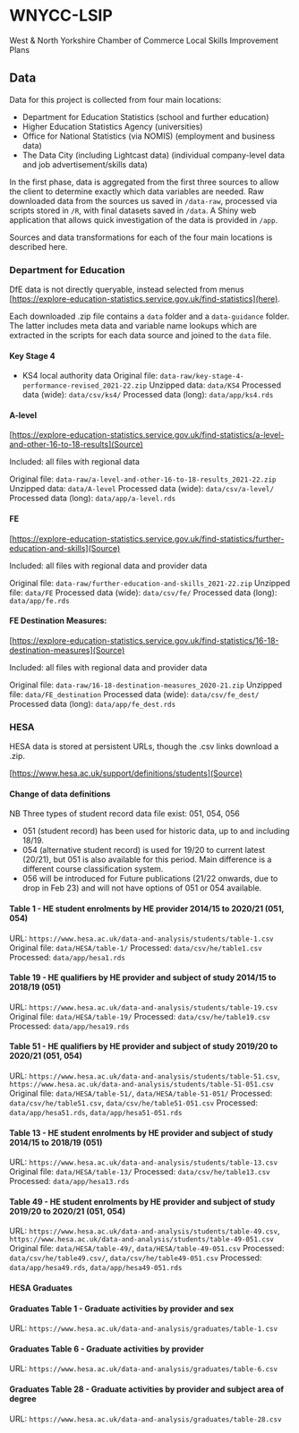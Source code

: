 # WNYCC-LSIP

West & North Yorkshire Chamber of Commerce Local Skills Improvement Plans

## Data

Data for this project is collected from four main locations:

- Department for Education Statistics (school and further education)
- Higher Education Statistics Agency (universities)
- Office for National Statistics (via NOMIS) (employment and business data)
- The Data City (including Lightcast data) (individual company-level data and job advertisement/skills data)

In the first phase, data is aggregated from the first three sources to allow the client to determine exactly which data variables are needed. Raw downloaded data from the sources us saved in `/data-raw`, processed via scripts stored in `/R`, with final datasets saved in `/data`. A Shiny web application that allows quick investigation of the data is provided in `/app`.

Sources and data transformations for each of the four main locations is described here.

### Department for Education

DfE data is not directly queryable, instead selected from menus  [https://explore-education-statistics.service.gov.uk/find-statistics](here).

Each downloaded .zip file contains a `data` folder and a `data-guidance` folder. The latter includes meta data and variable name lookups which are extracted in the scripts for each data source and joined to the `data` file.

#### Key Stage 4

- KS4 local authority data
Original file: `data-raw/key-stage-4-performance-revised_2021-22.zip`
Unzipped data: `data/KS4`
Processed data (wide): `data/csv/ks4/`
Processed data (long): `data/app/ks4.rds`

#### A-level
[https://explore-education-statistics.service.gov.uk/find-statistics/a-level-and-other-16-to-18-results](Source)

Included: all files with regional data

Original file: `data-raw/a-level-and-other-16-to-18-results_2021-22.zip`
Unzipped data: `data/A-level`
Processed data (wide): `data/csv/a-level/`
Processed data (long): `data/app/a-level.rds`

#### FE

[https://explore-education-statistics.service.gov.uk/find-statistics/further-education-and-skills](Source)

Included: all files with regional data and provider data

Original file: `data-raw/further-education-and-skills_2021-22.zip`
Unzipped file: `data/FE`
Processed data (wide): `data/csv/fe/`
Processed data (long): `data/app/fe.rds`

#### FE Destination Measures:

[https://explore-education-statistics.service.gov.uk/find-statistics/16-18-destination-measures](Source)

Included: all files with regional data and provider data

Original file: `data-raw/16-18-destination-measures_2020-21.zip`
Unzipped file: `data/FE_destination`
Processed data (wide): `data/csv/fe_dest/`
Processed data (long): `data/app/fe_dest.rds`

### HESA

HESA data is stored at persistent URLs, though the .csv links download a .zip.

[https://www.hesa.ac.uk/support/definitions/students](Source)

#### Change of data definitions
NB Three types of student record data file exist: 051, 054, 056
- 051 (student record) has been used for historic data, up to and including 18/19.
- 054 (alternative student record) is used for 19/20 to current latest (20/21), but 051 is also available for this period. Main difference is a different course classification system.
- 056 will be introduced for Future publications (21/22 onwards, due to drop in Feb 23) and will not have options of 051 or 054 available.

#### Table 1 - HE student enrolments by HE provider 2014/15 to 2020/21 (051, 054)

URL: `https://www.hesa.ac.uk/data-and-analysis/students/table-1.csv`
Original file: `data/HESA/table-1/`
Processed: `data/csv/he/table1.csv`
Processed: `data/app/hesa1.rds`

#### Table 19 - HE qualifiers by HE provider and subject of study 2014/15 to 2018/19 (051)

URL: `https://www.hesa.ac.uk/data-and-analysis/students/table-19.csv`
Original file: `data/HESA/table-19/`
Processed: `data/csv/he/table19.csv`
Processed: `data/app/hesa19.rds`

#### Table 51 - HE qualifiers by HE provider and subject of study 2019/20 to 2020/21 (051, 054)

URL: `https://www.hesa.ac.uk/data-and-analysis/students/table-51.csv`, `https://www.hesa.ac.uk/data-and-analysis/students/table-51-051.csv`
Original file: `data/HESA/table-51/`, `data/HESA/table-51-051/`
Processed: `data/csv/he/table51.csv`, `data/csv/he/table51-051.csv`
Processed: `data/app/hesa51.rds`, `data/app/hesa51-051.rds`

#### Table 13 - HE student enrolments by HE provider and subject of study 2014/15 to 2018/19 (051)

URL: `https://www.hesa.ac.uk/data-and-analysis/students/table-13.csv`
Original file: `data/HESA/table-13/`
Processed: `data/csv/he/table13.csv`
Processed: `data/app/hesa13.rds`

#### Table 49 - HE student enrolments by HE provider and subject of study 2019/20 to 2020/21 (051, 054)

URL: `https://www.hesa.ac.uk/data-and-analysis/students/table-49.csv`, `https://www.hesa.ac.uk/data-and-analysis/students/table-49-051.csv`
Original file: `data/HESA/table-49/`, `data/HESA/table-49-051.csv`
Processed: `data/csv/he/table49.csv/`, `data/csv/he/table49-051.csv`
Processed: `data/app/hesa49.rds`, `data/app/hesa49-051.rds`

#### HESA Graduates

#### Graduates Table 1 - Graduate activities by provider and sex

URL: `https://www.hesa.ac.uk/data-and-analysis/graduates/table-1.csv`

#### Graduates Table 6 - Graduate activities by provider

URL: `https://www.hesa.ac.uk/data-and-analysis/graduates/table-6.csv`

#### Graduates Table 28 - Graduate activities by provider and subject area of degree

URL: `https://www.hesa.ac.uk/data-and-analysis/graduates/table-28.csv`

